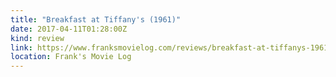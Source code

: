 ```yaml
---
title: "Breakfast at Tiffany's (1961)"
date: 2017-04-11T01:28:00Z
kind: review
link: https://www.franksmovielog.com/reviews/breakfast-at-tiffanys-1961/
location: Frank's Movie Log
---
```

